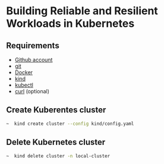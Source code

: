 # Building Reliable and Resilient Workloads in Kubernetes

## Requirements
  - [Github account](https://github.com/)
  - [git](https://git-scm.com/)
  - [Docker](https://www.docker.com/get-started)
  - [kind](https://kind.sigs.k8s.io/docs/user/quick-start/)
  - [kubectl](https://kubernetes.io/docs/tasks/tools/#kubectl)
  - [curl](https://curl.se/) (optional)


## Create Kuberentes cluster
```sh
~  kind create cluster --config kind/config.yaml
```

## Delete Kubernetes cluster
```sh
~  kind delete cluster -n local-cluster
```
